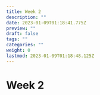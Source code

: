 ```yaml
---
title: Week 2
description: ""
date: 2023-01-09T01:18:41.775Z
preview: ""
draft: false
tags: ""
categories: ""
weight: 0
lastmod: 2023-01-09T01:18:48.125Z
---
```

# Week 2